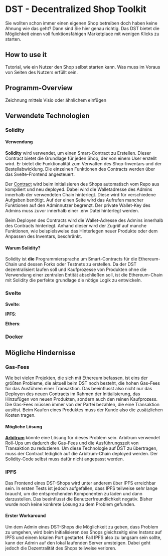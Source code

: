 # DST - Decentralized Shop Toolkit
Sie wollten schon immer einen eigenen Shop betreiben doch haben keine Ahnung wie das geht? Dann sind Sie hier genau richtig. Das DST bietet die Möglichkeit einen voll funktionsfähigen Marketplace mit wenigen Klicks zu starten.


## How to use it
Tutorial, wie ein Nutzer den Shop selbst starten kann.
Was muss im Voraus von Seiten des Nutzers erfüllt sein.


## Programm-Overview
Zeichnung mittels Visio oder ähnlichem einfügen

## Verwendete Technologien

### Solidity

#### Verwendung

**Solidity** wird verwendet, um einen Smart-Contract zu Erstellen. Dieser Contract bietet die Grundlage für jeden Shop, der von einem User erstellt wird. Er bietet die Funktionalität zum Verwalten des Shop-Inventars und der Bestellabwicklung. Die einzelnen Funktionen des Contracts werden über das Svelte-Frontend angesteuert.

Der [Contract](backend/solidity) wird beim initialisieren des Shops automatisch vom Repo aus kompiliert und neu deployed. Dabei wird die Walletadresse des Admins innerhalb der verwendeten Chain hinterlegt. Diese wird für verschiedene Aufgaben benötigt. Auf der einen Seite wird das Aufrufen mancher Funktionen auf den Adminnutzer begrenzt. Der private Wallet-Key des Admins muss zuvor innerhalb einer .env Datei hinterlegt werden.

Beim Deployen des Contracts wird die Wallet-Adresse des Admins innerhalb des Contracts hinterlegt. Anhand dieser wird der Zugriif auf manche Funktionen, wie beispielsweise das Hinterlegen neuer Produkte oder dem Anpassen des Inventars, beschränkt. 

#### Warum Solidity?

Solidity ist **die** Programmiersprache um Smart-Contracts für die Ethereum-Chain und dessen Forks oder Testnets zu erstellen. Da der DST dezentralisiert laufen soll und Kaufprozesse von Produkten ohne die Verwendung einer zentralen Entität abschließen soll, ist die Ethereum-Chain mit Solidity die perfekte grundlage die nötige Logik zu entwickeln.

### Svelte 
**Svelte**:

**IPFS**:

**Ethers**:

### Docker

## Mögliche Hindernisse

### Gas-Fees
Wie bei vielen Projekten, die sich mit Ethereum befassen, ist eins der größten Probleme, die aktuell beim DST noch besteht, die hohen Gas-Fees für das Ausführen einer Transaktion. Das beeinflusst also nicht nur das Deployen des neuen Contracts im Rahmen der Initialisierung, das Hinzufügen von neuen Produkten, sondern auch den reinen Kaufprozess. Die Gas-Fees müssen immer von der Partei bezahlen, die eine Transaktion auslöst. Beim Kaufen eines Produktes muss der Kunde also die zusätzlichen Kosten tragen.

#### Mögliche Lösung
[**Arbitrum**](https://offchainlabs.com/) könnte eine Lösung für dieses Problem sein. Arbitrum verwendet Roll-Ups um dadurch die Gas-Fees und die Ausführungszeit von Transaktion zu reduzieren. Um diese Technologie auf DST zu übertragen, muss der Contract lediglich auf die Arbitrum-Chain deployed werden. Der Solidity-Code selbst muss dafür nicht angepasst werden.

### IPFS
Das Frontend eines DST-Shops wird unter anderem über IPFS erreichbar sein. In ersten Tests ist jedoch aufgefallen, dass IPFS teilweise sehr lange braucht, um die entsprechenden Komponenten zu laden und dann darzustellen. Das beeinflusst die Benutzerfreundlichkeit negativ. Bisher wurde noch keine konkrete Lösung zu dem Problem gefunden.

#### Erster Workaround
Um dem Admin eines DST-Shops die Möglichkeit zu geben, dass Problem zu umgehen, wird beim Initialisieren des Shops gleichzeitig eine Instanz auf IPFS und einem lokalen Port gestartet. Fall IPFS also zu langsam sein sollte, kann der Admin auf den lokal laufenden Server umsteigen. Dabei geht jedoch die Dezentralität des Shops teilweise verloren.

